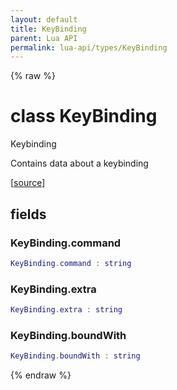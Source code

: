 ```yaml
---
layout: default
title: KeyBinding
parent: Lua API
permalink: lua-api/types/KeyBinding
---
```


{% raw %}

# class KeyBinding





Keybinding

Contains data about a keybinding

[<a href="https://github.com/beyond-all-reason/spring/blob/0a561a37ee97c7883fd3f5a4bc995f9a4f6fdea0/rts/Lua/LuaUnsyncedRead.cpp#L3900-L3909" target="_blank">source</a>]





## fields


### KeyBinding.command

```lua
KeyBinding.command : string
```




### KeyBinding.extra

```lua
KeyBinding.extra : string
```




### KeyBinding.boundWith

```lua
KeyBinding.boundWith : string
```






{% endraw %}